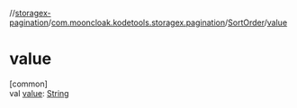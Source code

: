 //[storagex-pagination](../../../index.md)/[com.mooncloak.kodetools.storagex.pagination](../index.md)/[SortOrder](index.md)/[value](value.md)

# value

[common]\
val [value](value.md): [String](https://kotlinlang.org/api/latest/jvm/stdlib/kotlin/-string/index.html)
